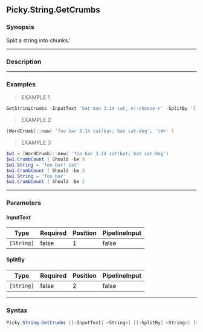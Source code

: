 Picky.String.GetCrumbs
----------------------

### Synopsis
Split a string into chunks.'

---

### Description

---

### Examples
> EXAMPLE 1

```PowerShell
GetStringCrumbs -InputText 'bat man 3.14 cat, n!-choose-r' -SplitBy '[ ]'
```
> EXAMPLE 2

```PowerShell
[WordCrumb]::new( 'foo bar 3.14 cat!bat; bat cat-dog', '\W+' )
```
> EXAMPLE 3

```PowerShell
$w1 = [WordCrumb]::new( 'foo bar 3.14 cat!bat; bat cat-dog')
$w1.CrumbCount | Should -be 9
$w1.String = 'foo bar! cat'
$w1.CrumbCount | Should -be 3
$w1.String = 'foo bar'
$w1.CrumbCount | Should -be 2
```

---

### Parameters
#### **InputText**

|Type      |Required|Position|PipelineInput|
|----------|--------|--------|-------------|
|`[String]`|false   |1       |false        |

#### **SplitBy**

|Type      |Required|Position|PipelineInput|
|----------|--------|--------|-------------|
|`[String]`|false   |2       |false        |

---

### Syntax
```PowerShell
Picky.String.GetCrumbs [[-InputText] <String>] [[-SplitBy] <String>] [<CommonParameters>]
```
